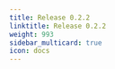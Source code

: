 ```yaml
---
title: Release 0.2.2
linktitle: Release 0.2.2
weight: 993
sidebar_multicard: true
icon: docs
---
```

